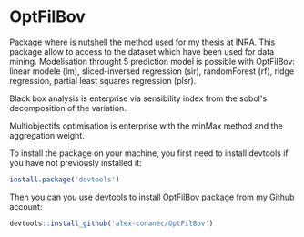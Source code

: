 # OptFilBov
Package where is nutshell the method used for my thesis at INRA. This package allow to access to the dataset which have been used for data mining.
Modelisation throught 5 prediction model is possible with OptFilBov: linear modele (lm), sliced-inversed regression (sir), randomForest (rf), ridge regression, partial least squares regression (plsr).

Black box analysis is enterprise via sensibility index from the sobol's decomposition of the variation.

Multiobjectifs optimisation is enterprise with the minMax method and the aggregation weight.

To install the package on your machine, you first need to install devtools if you have not previously installed it:
```r
install.package('devtools')
```

Then you can you use devtools to install OptFilBov package from my Github account:
```r 
devtools::install_github('alex-conanec/OptFilBov')
```
